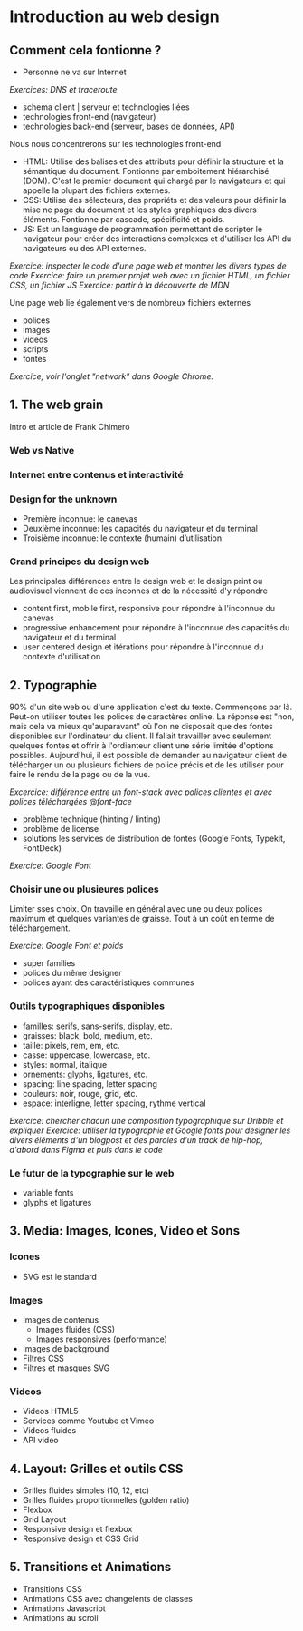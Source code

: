 # Introduction au web design

## Comment cela fontionne ?

- Personne ne va sur Internet

*Exercices: DNS et traceroute*

  - schema client | serveur et technologies liées
  - technologies front-end (navigateur)
  - technologies back-end (serveur, bases de données, API)

Nous nous concentrerons sur les technologies front-end

- HTML: Utilise des balises et des attributs pour définir la structure et la sémantique du document. Fontionne par emboitement hiérarchisé (DOM). C'est le premier document qui chargé par le navigateurs et qui appelle la plupart des fichiers externes.
- CSS: Utilise des sélecteurs, des propriéts et des valeurs pour définir la mise ne page du document et les styles graphiques des divers éléments. Fontionne par cascade, spécificité et poids.
- JS: Est un language de programmation permettant de scripter le navigateur pour créer des interactions complexes et d'utiliser les API du navigateurs ou des API externes.

*Exercice: inspecter le code d'une page web et montrer les divers types de code*
*Exercice: faire un premier projet web avec un fichier HTML, un fichier CSS, un fichier JS*
*Exercice: partir à la découverte de MDN*

Une page web lie également vers de nombreux fichiers externes

- polices
- images
- videos
- scripts
- fontes

*Exercice, voir l'onglet "network" dans Google Chrome.*

## 1. The web grain

Intro et article de Frank Chimero

### Web vs Native
### Internet entre contenus et interactivité
### Design for the unknown

- Première inconnue: le canevas
- Deuxième inconnue: les capacités du navigateur et du terminal
- Troisième inconnue: le contexte (humain) d’utilisation

### Grand principes du design web

Les principales différences entre le design web et le design print ou audiovisuel viennent de ces inconnes et de la nécessité d'y répondre

- content first, mobile first, responsive pour répondre à l'inconnue du canevas
- progressive enhancement pour répondre à l'inconnue des capacités du navigateur et du terminal
- user centered design et itérations pour répondre à l'inconnue du contexte d'utilisation

## 2. Typographie

90% d'un site web ou d'une application c'est du texte. Commençons par là. Peut-on utiliser toutes les polices de caractères online. La réponse est "non, mais cela va mieux qu'auparavant" où l'on ne disposait que des fontes disponibles sur l'ordinateur du client. Il fallait travailler avec seulement quelques fontes et offrir à l'ordianteur client une série limitée d'options possibles. Aujourd'hui, il est possible de demander au navigateur client de télécharger un ou plusieurs fichiers de police précis et de les utiliser pour faire le rendu de la page ou de la vue.

*Excercice: différence entre un font-stack avec polices clientes et avec polices téléchargées @font-face*

- problème technique (hinting / linting)
- problème de license
- solutions les services de distribution de fontes (Google Fonts, Typekit, FontDeck)

*Exercice: Google Font*

### Choisir une ou plusieures polices

Limiter sses choix. On travaille en général avec une ou deux polices maximum et quelques variantes de graisse. Tout à un coût en terme de téléchargement.

*Exercice: Google Font et poids*

- super families
- polices du même designer
- polices ayant des caractéristiques communes

### Outils typographiques disponibles

- familles: serifs, sans-serifs, display, etc.
- graisses: black, bold, medium, etc.
- taille: pixels, rem, em, etc.
- casse: uppercase, lowercase, etc.
- styles: normal, italique
- ornements: glyphs, ligatures, etc.
- spacing: line spacing, letter spacing
- couleurs: noir, rouge, grid, etc.
- espace: interligne, letter spacing, rythme vertical

*Exercice: chercher chacun une composition typographique sur Dribble et expliquer*
*Exercice: utiliser la typographie et Google fonts pour designer les divers éléments d'un blogpost et des paroles d'un track de hip-hop, d'abord dans Figma et puis dans le code*

### Le futur de la typographie sur le web

- variable fonts
- glyphs et ligatures

## 3. Media: Images, Icones, Video et Sons

### Icones

- SVG est le standard

### Images

- Images de contenus
  - Images fluides (CSS)
  - Images responsives (performance)
- Images de background
- Filtres CSS
- Filtres et masques SVG

### Videos

- Videos HTML5
- Services comme Youtube et Vimeo
- Videos fluides
- API video

## 4. Layout: Grilles et outils CSS

- Grilles fluides simples (10, 12, etc)
- Grilles fluides proportionnelles (golden ratio)
- Flexbox
- Grid Layout
- Responsive design et flexbox
- Responsive design et CSS Grid

## 5. Transitions et Animations

- Transitions CSS
- Animations CSS avec changelents de classes
- Animations Javascript
- Animations au scroll
